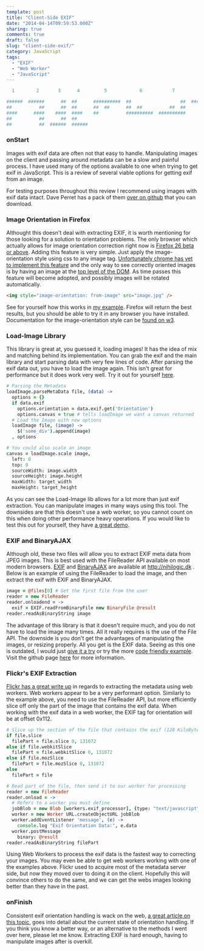 ```yaml
---
template: post
title: "Client-Side EXIF"
date: "2014-04-14T09:59:53.000Z"
sharing: true
comments: true
draft: false
slug: "client-side-exif/"
category: JavaScript
tags:
  - "EXIF"
  - "Web Worker"
  - "JavaScript"
---
```


```coffeescript
  1        2       3      4         5            6           7          8

######  ######      ##  ##      ##########  ##                  ##  ##########
##          ##      ##  ##      ##  ##      ##  ##          ##  ##      ##  ##
####      ####    ####  ####    ##          ##########  ##########          ##
##          ##      ##  ##
##          ##  ######  ######
```

### onStart
Images with exif data are often not that easy to handle. Manipulating images on the client and passing around metadata can be a slow and painful process. I have used many of the options available to one when trying to get exif in JavaScript. This is a review of several viable options for getting exif from an image.

For testing purposes throughout this review I recommend using images with exif data intact. Dave Perret has a pack of them [over on github](https://github.com/recurser/exif-orientation-examples) that you can download.

### Image Orientation in Firefox

Althought this doesn't deal with extracting EXIF, it is worth mentioning for those looking for a solution to orientation problems. The only browser which actually allows for image orientation correction right now is [Firefox 26 beta or above](https://developer.mozilla.org/en-US/docs/Web/CSS/image-orientation#Browser_compatibility). Adding this feature is very simple. Just apply the image-orientation style using css to any image tag. [Unfortunately chrome has yet to implement this feature](https://code.google.com/p/chromium/issues/detail?id=158753) and the only way to see correctly oriented images is by having an image at the [top level of the DOM](https://code.google.com/p/chromium/issues/detail?id=56845#c66). As time passes this feature will become adopted, and possibly images will be rotated automatically.

```html
<img style="image-orientation: from-image" src="image.jpg" />
```

See for yourself how this works in [my example](http://jsfiddle.net/L3S7R/). Firefox will return the best results, but you should be able to try it in any browser you have installed. Documentation for the image-orientation style can be [found on w3](http://dev.w3.org/csswg/css3-images/#image-orientation).

### Load-Image Library
This library is great at, you guessed it, loading images! It has the idea of mix and matching behind its implementation. You can grab the exif and the main library and start parsing data with very few lines of code. After parsing the exif data out, you have to load the image again. This isn't great for performance but it does work very well. Try it out for yourself [here](https://github.com/blueimp/JavaScript-Load-Image).

```coffeescript
# Parsing the Metadata
loadImage.parseMetaData file, (data) ->
  options = {}
  if data.exif
    options.orientation = data.exif.get('Orientation')
    options.canvas = true # tells loadImage we want a canvas returned
  # Load the Image with new options
  loadImage file, (image) ->
    $('some_div').append(image)
  , options

# You could also scale an image
canvas = loadImage.scale image,
  left: 0
  top: 0
  sourceWidth: image.width
  sourceHeight: image.height
  maxWidth: target_width
  maxHeight: target_height
```

As you can see the Load-Image lib allows for a lot more than just exif extraction. You can manipulate images in many ways using this tool. The downsides are that this doesn't use a web worker, so you cannot count on this when doing other performance heavy operations. If you would like to test this out for yourself, they have [a great demo](http://blueimp.github.io/JavaScript-Load-Image/).

### EXIF and BinaryAJAX
Although old, these two files will allow you to extract EXIF meta data from JPEG images. This is best used with the FileReader API available on most modern browsers.
[EXIF](http://www.nihilogic.dk/labs/exif/exif.js) and [BinaryAJAX](http://www.nihilogic.dk/labs/binaryajax/binaryajax.js) are available at http://nihilogic.dk . Below is an example of using the FileReader to load the image, and then extract the exif with EXIF and BinaryAJAX.

```coffeescript
image = @files[0] # Get the first file from the user
reader = new FileReader
reader.onloadend = ->
  exif = EXIF.readFromBinaryFile new BinaryFile @result
reader.readAsBinaryString image
```

The advantage of this library is that it doesn't require much, and you do not have to load the image many times. All it really requires is the use of the File API. The downside is you don't get the advantages of manipulating the images, or resizing properly. All you get is the EXIF data. Seeing as this one is outdated, I would just [give it a try](http://sandbox.juurlink.org/html5imageuploader/) or try the more [code friendly example](http://jsfiddle.net/interstateone/gtLWG/). Visit the github page [here](https://github.com/jseidelin/exif-js) for more information.

### Flickr's EXIF Extraction
[Flickr has a great write up](http://code.flickr.net/2012/06/01/parsing-exif-client-side-using-javascript-2/) in regards to extracting the metadata using web workers. Web workers appear to be a very performant option. Similarly to the example above, you need to use the FileReader API, but more efficiently slice off only the part of the image that contains the exif data. When working with the exif data in a web worker, the EXIF tag for orientation will be at offset 0x112.

```coffeescript
# Slice up the section of the file that contains the exif (128 KiloBytes = 131072 Bytes)
if file.slice
  filePart = file.slice 0, 131072
else if file.webkitSlice
  filePart = file.webkitSlice 0, 131072
else if file.mozSlice
  filePart = file.mozSlice 0, 131072
else
  filePart = file

# Read part of the file, then send it to our worker for processing
reader = new FileReader
reader.onload = ->
  # Refers to a worker you must define
  jobBlob = new Blob [workers.exif_processor], {type: "text/javascript"}
  worker = new Worker URL.createObjectURL jobBlob
  worker.addEventListener 'message', (e) ->
    console.log "Exif Orientation Data:", e.data
  worker.postMessage
    binary: @result
reader.readAsBinaryString filePart
```
Using Web Workers to process the exif data is the fastest way to correcting your images. You may even be able to get web workers working with one of the examples above. Flickr used to acquire most of the metadata server side, but now they moved over to doing it on the client. Hopefully this will convince others to do the same, and we can get the webs images looking better than they have in the past.

### onFinish
Consistent exif orientation handling is wack on the web, [a great article on this topic](http://www.daveperrett.com/articles/2012/07/28/exif-orientation-handling-is-a-ghetto/), goes into detail about the current state of orientation handling. If you think you know a better way, or an alternative to the methods I went over here, please let me know. Extracting EXIF is hard enough, having to manipulate images after is overkill.
